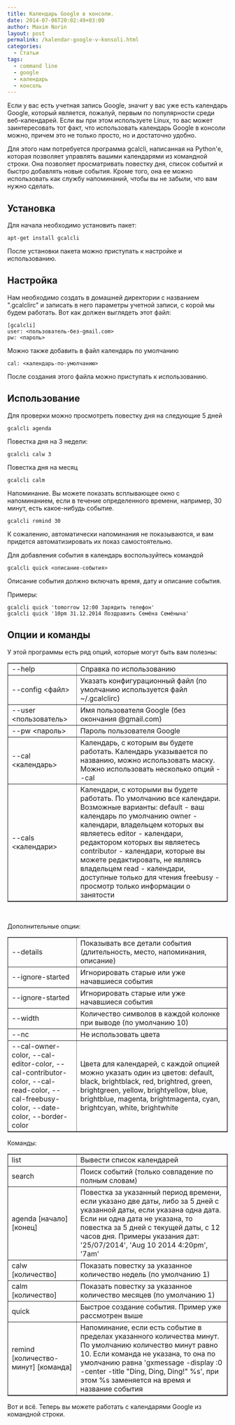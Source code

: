 ```yaml
---
title: Календарь Google в консоли.
date: 2014-07-06T20:02:49+03:00
author: Maxim Norin
layout: post
permalink: /kalendar-google-v-konsoli.html
categories:
  - Статьи
tags:
  - command line
  - google
  - календарь
  - консоль
---
```

Если у вас есть учетная запись Google, значит у вас уже есть календарь Google, который является, пожалуй, первым по популярности среди веб-календарей. Если вы при этом используете Linux, то вас может заинтересовать тот факт, что использовать календарь Google в консоли можно, причем это не только просто, но и достаточно удобно.
<!--more-->

Для этого нам потребуется программа gcalcli, написанная на Python'е, которая позволяет управлять вашими календарями из командной строки. Она позволяет просматривать повестку дня, список событий и быстро добавлять новые события. Кроме того, она ее можно использовать как службу напоминаний, чтобы вы не забыли, что вам нужно сделать.

## Установка
Для начала необходимо установить пакет:
```
apt-get install gcalcli
```
После установки пакета можно приступать к настройке и использованию.

## Настройка
Нам необходимо создать в домашней директории с названием ".gcalclirc" и записать в него параметры учетной записи, с корой мы будем работать. Вот как должен выглядеть этот файл:
```
[gcalcli]
user: <пользователь-без-gmail.com>
pw: <пароль>
```
Можно также добавить в файл календарь по умолчанию
```
cal: <календарь-по-умолчанию>
```
После создания этого файла можно приступать к использованию.

## Использование
Для проверки можно просмотреть повестку дня на следующие 5 дней
```
gcalcli agenda
```
Повестка дня на 3 недели:
```
gcalcli calw 3
```
Повестка дня на месяц
```
gcalcli calm
```
Напоминание.
Вы можете показать всплывающее окно с напоминанием, если в течение определенного времени, например, 30 минут, есть какое-нибудь событие.
```
gcalcli remind 30
```
К сожалению, автоматически напоминания не показываются, и вам придется автоматизировать их показ самостоятельно.

Для добавления события в календарь воспользуйтесь командой
```
gcalcli quick <описание-события>
```
Описание события должно включать время, дату и описание события.

Примеры:
```
gcalcli quick 'tomorrow 12:00 Зарядить телефон'
gcalcli quick '10pm 31.12.2014 Поздравить Семёна Семёныча'
```

## Опции и команды
У этой программы есть ряд опций, которые могут быть вам полезны:
<table border="1">
<tbody>
<tr>
<td width="140">--help</td>
<td>Справка по использованию</td>
</tr>
<tr>
<td>--config <файл></td>
<td>Указать конфигурационный файл (по умолчанию используется файл ~/.gcalclirc)</td>
</tr>
<tr>
<td>--user <пользователь></td>
<td>Имя пользователя Google (без окончания @gmail.com)</td>
</tr>
<tr>
<td>--pw <пароль></td>
<td>Пароль пользователя Google</td>
</tr>
<tr>
<td>--cal <календарь></td>
<td>Календарь, с которым вы будете работать. Календарь указывается по названию, можно использовать маску.
Можно использовать несколько опций --cal</td>
</tr>
<tr>
<td>--cals <календари></td>
<td>Календари, с которыми вы будете работать. По умолчанию все календари. Возможные варианты:
default - ваш календарь по умолчанию
owner - календари, владельцем которых вы являетесь
editor - календари, редактором которых вы являетесь
contributor - календари, которые вы можете редактировать, не являясь владельцем
read - календари, доступные только для чтения
freebusy - просмотр только информации о занятости</td>
</tr>
</tbody>
</table>
&nbsp;

Дополнительные опции:
<table border="1">
<tbody>
<tr>
<td width="140">--details</td>
<td>Показывать все детали события (длительность, место, напоминания, описание)</td>
</tr>
<tr>
<td>--ignore-started</td>
<td>Игнорировать старые или уже начавшиеся события</td>
</tr>
<tr>
<td>--ignore-started</td>
<td>Игнорировать старые или уже начавшиеся события</td>
</tr>
<tr>
<td>--width</td>
<td>Количество символов в каждой колонке при выводе (по умолчанию 10)</td>
</tr>
<tr>
<td>--nc</td>
<td>Не использовать цвета</td>
</tr>
<tr>
<td>--cal-owner-color,
--cal-editor-color,
--cal-contributor-color,
--cal-read-color,
--cal-freebusy-color,
--date-color,
--border-color</td>
<td>Цвета для календарей, с каждой опцией можно указать один из цветов: default, black, brightblack, red, brightred, green, brightgreen, yellow, brightyellow, blue, brightblue, magenta, brightmagenta, cyan, brightcyan, white, brightwhite</td>
</tr>
</tbody>
</table>
Команды:
<table border="1">
<tbody>
<tr>
<td width="140">list</td>
<td>Вывести список календарей</td>
</tr>
<tr>
<td>search</td>
<td>Поиск событий (только совпадение по полным словам)</td>
</tr>
<tr>
<td>agenda [начало] [конец]</td>
<td>Повестка за указанный период времени, если указано две даты, либо за 5 дней с указанной даты, если указана одна дата. Если ни одна дата не указана, то повестка за 5 дней с текущей даты, с 12 часов дня. Примеры указания дат: '25/07/2014', 'Aug 10 2014 4:20pm', '7am'</td>
</tr>
<tr>
<td>calw [количество]</td>
<td>Показать повестку за указанное количество недель (по умолчанию 1)</td>
</tr>
<tr>
<td>calm [количество]</td>
<td>Показать повестку за указанное количество месяцев (по умолчанию 1)</td>
</tr>
<tr>
<td>quick</td>
<td>Быстрое создание события. Пример уже рассмотрен выше</td>
</tr>
<tr>
<td>remind [количество-минут] [команда]</td>
<td>Напоминание, если есть событие в пределах указанного количества минут. По умолчанию количество минут равно 10. Если команда не указана, то она по умолчанию равна 'gxmessage -display :0 -center -title "Ding, Ding, Ding!" %s', при этом %s заменяется на время и название события</td>
</tr>
</tbody>
</table>
Вот и всё. Теперь вы можете работать с календарями Google из командной строки.
